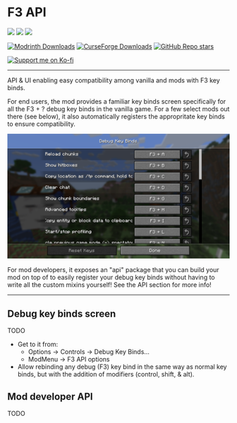 # F3 API

![](https://img.shields.io/badge/Loader-Fabric-313e51?style=for-the-badge)
![](https://img.shields.io/badge/MC-1.21.6-313e51?style=for-the-badge)
![](https://img.shields.io/badge/Side-Client-313e51?style=for-the-badge)

[![Modrinth Downloads](https://img.shields.io/modrinth/dt/f3-api?style=flat&logo=modrinth&color=00AF5C)](https://modrinth.com/mod/f3-api)
[![CurseForge Downloads](https://img.shields.io/curseforge/dt/1?style=flat&logo=curseforge&color=F16436)](https://www.curseforge.com/minecraft/mc-mods/f3-api)
[![GitHub Repo stars](https://img.shields.io/github/stars/Roundaround/mc-fabric-f3-api?style=flat&logo=github)](https://github.com/Roundaround/mc-fabric-f3-api)

[![Support me on Ko-fi](https://cdn.jsdelivr.net/npm/@intergrav/devins-badges@3/assets/compact/donate/kofi-singular-alt_vector.svg)](https://ko-fi.com/roundaround)

---

API & UI enabling easy compatibility among vanilla and mods with F3 key binds.

For end users, the mod provides a familiar key binds screen specifically for all the F3 + ? debug key binds in the vanilla game. For a few select mods out there (see below), it also automatically registers the appropritate key binds to ensure compatibility.

![Edit key binds screen](https://github.com/Roundaround/mc-fabric-f3-api/blob/main/assets/1.21.6-edit.png)

For mod developers, it exposes an "api" package that you can build your mod on top of to easily
register your debug key binds without having to write all the custom mixins yourself! See the API
section for more info!

---

## Debug key binds screen

TODO

- Get to it from:
  - Options -> Controls -> Debug Key Binds...
  - ModMenu -> F3 API options
- Allow rebinding any debug (F3) key bind in the same way as normal key binds, but with the addition
  of modifiers (control, shift, & alt).

## Mod developer API

TODO
